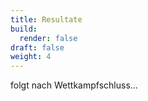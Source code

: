 ```yaml
---
title: Resultate
build:
  render: false
draft: false
weight: 4
---
```


folgt nach Wettkampfschluss...
